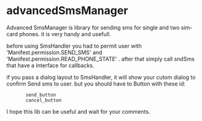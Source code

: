 # advancedSmsManager
Advanced SmsManager is library for sending sms for single and two sim-card phones. it is very handy and usefull.

before using SmsHandler you had to permit user with 'Manifest.permission.SEND_SMS' and 'Manifest.permission.READ_PHONE_STATE' . 
after that simply call sndSms that have a Interface for callbacks.

if you pass a dialog layout to SmsHandler, it will show your cutom dialog to confirm Send sms to user. but you should have to Button with these id:

    
           send_button                    
           cancel_button


I hope this lib can be useful and wait for your comments.
